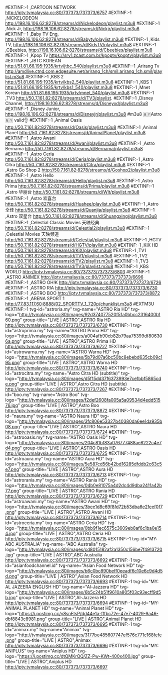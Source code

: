 #EXTINF:-1 ,CARTOON NETWORK
http://iptv.tvmalaysia.cc:80/737373/737373/6757
#EXTINF:-1 ,NICKELODEON
http://198.16.106.62:8278/streams/d/Nickelodeon/playlist.m3u8
#EXTINF:-1 ,Nick Jr,
http://198.16.106.62:8278/streams/d/Nickjr/playlist.m3u8
#EXTINF:-1 ,Baby TV Eng,
http://198.16.106.62:8278/streams/d/Babytv/playlist.m3u8
#EXTINF:-1 ,Kids TV,
http://198.16.106.62:8278/streams/d/KidsTV/playlist.m3u8
#EXTINF:-1 ,CBeebies,
http://198.16.106.62:8278/streams/d/Cbeebies/playlist.m3u8
#EXTINF:-1 ,Kpop Tv
https://srv1.zcast.com.br/kpoptv/kpoptv/playlist.m3u8
#EXTINF:-1 ,JBTC KOREAN
http://51.81.66.195:1935/krtv/jtbc_540/playlist.m3u8
#EXTINF:-1 ,Arirang Tv
http://amdlive.ctnd.com.edgesuite.net/arirang_1ch/smil:arirang_1ch.smil/playlist.m3u8
#EXTINF:-1 ,KBS 2
http://51.81.66.195:1935/krtv/kbs2_540/playlist.m3u8
#EXTINF:-1 ,KBS 1
http://51.81.66.195:1935/krtv/kbs1_540/playlist.m3u8
#EXTINF:-1 ,Mnet Korean
http://51.81.66.195:1935/krtv/mnet_540/playlist.m3u8
#EXTINF:-1 ,TV3
http://50.7.161.82:8278/streams/d/TV3/playlist.
#EXTINF:-1 ,Disney Channel,
http://198.16.106.62:8278/streams/d/Disneyxd/playlist.m3u8
#EXTINF:-1 ,Disney Junior,
http://198.16.106.62:8278/streams/d/Disneyjr/playlist.m3u8
#m3u8  🇲🇾Astro🇲🇾 valid👌
#EXTINF:-1 ,Animal Oasis
http://50.7.161.82:8278/streams/d/Oasis/playlist.m3u8
#EXTINF:-1 ,Animal Planet
http://50.7.161.82:8278/streams/d/AnimalPlanet/playlist.m3u8
#EXTINF:-1 ,Astro Awani
http://50.7.161.82:8278/streams/d/Awani/playlist.m3u8
#EXTINF:-1 ,Astro Bernama
http://50.7.161.82:8278/streams/d/Bernama/playlist.m3u8
#EXTINF:-1 ,Astro Ceria
http://50.7.161.82:8278/streams/d/Ceria/playlist.m3u8
#EXTINF:-1 ,Astro Citra
http://50.7.161.82:8278/streams/d/Citra/playlist.m3u8
#EXTINF:-1 ,Astro Go Shop 2
http://50.7.161.82:8278/streams/d/Goshop2/playlist.m3u8
#EXTINF:-1 ,Astro Hello
http://50.7.161.82:8278/streams/d/Hello/playlist.m3u8
#EXTINF:-1 ,Astro Prima
http://50.7.161.82:8278/streams/d/Prima/playlist.m3u8
#EXTINF:-1 ,Astro 华丽台
http://50.7.161.82:8278/streams/d/Wlt/playlist.m3u8
#EXTINF:-1 ,Astro 欢喜台
http://50.7.161.82:8278/streams/d/Huahee/playlist.m3u8
#EXTINF:-1 ,Astro 全佳
http://50.7.161.82:8278/streams/d/Quanjia/playlist.m3u8
#EXTINF:-1 ,Astro 双星台
http://50.7.161.82:8278/streams/d/Shuangxing/playlist.m3u8
#EXTINF:-1 ,Celestial Classic Movies 天映经典
http://50.7.161.82:8278/streams/d/Celestial2/playlist.m3u8
#EXTINF:-1 ,Celestial Movies 天映频道
http://50.7.161.82:8278/streams/d/Celestial/playlist.m3u8
#EXTINF:-1 ,HGTV
http://50.7.161.82:8278/streams/d/HGTV/playlist.m3u8
#EXTINF:-1 ,KiX HD
http://50.7.161.82:8278/streams/d/KiX/playlist.m3u8
#EXTINF:-1 ,TV1
http://50.7.161.82:8278/streams/d/TV1/playlist.m3u8
#EXTINF:-1 ,TV2
http://50.7.161.82:8278/streams/d/TV2/playlist.m3u8
#EXTINF:-1 ,TV3
http://50.7.161.82:8278/streams/d/TV3/playlist.m3u8
#EXTINF:-1 ,KBS WORLD
http://iptv.tvmalaysia.cc:80/737373/737373/6803
#EXTINF:-1 ,ASTRO ANIMEX 
http://iptv.tvmalaysia.cc:80/737373/737373/6696
#EXTINF:-1 ,ASTRO OH!K
http://iptv.tvmalaysia.cc:80/737373/737373/6726
#EXTINF:-1 ,ASTRO RIA
http://iptv.tvmalaysia.cc:80/737373/737373/6730
#EXTINF:-1 ,ASTRO BOO
http://iptv.tvmalaysia.cc:80/737373/737373/8872
#EXTINF:-1 ,ARENA SPORT 1
http://77.83.117.60:8888/02_SPORTTV_1_720p/chunklist.m3u8
#EXTM3U
#EXTINF:-1 tvg-id="astroria.my" tvg-name="ASTRO Ria HD" tvg-logo="http://tvmalaysia.cc:80/images/92d374077520f51a0bbcc2316400b160.png" group-title="LIVE | ASTRO",ASTRO Ria HD
http://iptv.tvmalaysia.cc:80/737373/737373/6730
#EXTINF:-1 tvg-id="astroprima.my" tvg-name="ASTRO Prima HD" tvg-logo="http://tvmalaysia.cc:80/images/a004afb90cb82b79aa75399df806306a.png" group-title="LIVE | ASTRO",ASTRO Prima HD
http://iptv.tvmalaysia.cc:80/737373/737373/6727
#EXTINF:-1 tvg-id="astrowarna.my" tvg-name="ASTRO Warna HD" tvg-logo="http://tvmalaysia.cc:80/images/5b79d07a6bc50bc8ebebd635cb09c195.png" group-title="LIVE | ASTRO",ASTRO Warna HD
http://iptv.tvmalaysia.cc:80/737373/737373/6740
#EXTINF:-1 tvg-id="astrocitra.my" tvg-name="Astro Citra HD (subtitle)" tvg-logo="http://tvmalaysia.cc:80/images/d5f15dd37f6373993e7ce1bbf5865cde.png" group-title="LIVE | ASTRO",Astro Citra HD (subtitle)
http://iptv.tvmalaysia.cc:80/737373/737373/7267
#EXTINF:-1 tvg-id="boo.my" tvg-name="Astro Boo" tvg-logo="http://tvmalaysia.cc:80/images/f2def2608fa005a5a09534d4edd51576.jpg" group-title="LIVE | ASTRO",Astro Boo
http://iptv.tvmalaysia.cc:80/737373/737373/8872
#EXTINF:-1 tvg-id="naura.my" tvg-name="ASTRO Naura HD" tvg-logo="http://tvmalaysia.cc:80/images/3fc806e53327b40380da6ee1da935b08.png" group-title="LIVE | ASTRO",ASTRO Naura HD
http://iptv.tvmalaysia.cc:80/737373/737373/6724
#EXTINF:-1 tvg-id="astrooasis.my" tvg-name="ASTRO Oasis HD" tvg-logo="http://tvmalaysia.cc:80/images/204c81bf83a076777488ae8222c4e7d4.png" group-title="LIVE | ASTRO",ASTRO Oasis HD
http://iptv.tvmalaysia.cc:80/737373/737373/6725
#EXTINF:-1 tvg-id="astroaura.my" tvg-name="ASTRO Aura HD" tvg-logo="http://tvmalaysia.cc:80/images/5e587cd56b42bd16285dfddb2c63c5e7.png" group-title="LIVE | ASTRO",ASTRO Aura HD
http://iptv.tvmalaysia.cc:80/737373/737373/6713
#EXTINF:-1 tvg-id="astrorania.my" tvg-name="ASTRO Rania HD" tvg-logo="http://tvmalaysia.cc:80/images/04b0e81075a4d2dc4d9dba2411a42b77.png" group-title="LIVE | ASTRO",ASTRO Rania HD
http://iptv.tvmalaysia.cc:80/737373/737373/6729
#EXTINF:-1 tvg-id="astroawani.my" tvg-name="ASTRO Awani HD" tvg-logo="http://tvmalaysia.cc:80/images/3bee1d8c69f8fd72b53dba6e2feef0f7.png" group-title="LIVE | ASTRO",ASTRO Awani HD
http://iptv.tvmalaysia.cc:80/737373/737373/6714
#EXTINF:-1 tvg-id="astroceria.my" tvg-name="ASTRO Ceria HD" tvg-logo="http://tvmalaysia.cc:80/images/0bb9f1ec6575c3609eb8af6c1ba0e154.jpg" group-title="LIVE | ASTRO",ASTRO Ceria HD
http://iptv.tvmalaysia.cc:80/737373/737373/6715
#EXTINF:-1 tvg-id="MY: ABC AUSTRALIA" tvg-name="ABC Australia" tvg-logo="http://tvmalaysia.cc:80/images/cd8015182af2a1350c156be7f4913720.jpg" group-title="LIVE | ASTRO",ABC Australia
http://iptv.tvmalaysia.cc:80/737373/737373/6692
#EXTINF:-1 tvg-id="asianfoodchannel.id" tvg-name="Asian Food Network HD" tvg-logo="http://tvmalaysia.cc:80/images/b6c0bc890beff0eeadf6c10e6c9d4d5d.png" group-title="LIVE | ASTRO",Asian Food Network HD
http://iptv.tvmalaysia.cc:80/737373/737373/6693
#EXTINF:-1 tvg-id="MY: AL JAZEERA ENGLISH HD" tvg-name="Al-Jazzera HD" tvg-logo="http://tvmalaysia.cc:80/images/6b5c24b51f9610a805f03c93ecff9d5b.jpg" group-title="LIVE | ASTRO",Al-Jazzera HD
http://iptv.tvmalaysia.cc:80/737373/737373/6694
#EXTINF:-1 tvg-id="MY: ANIMAL PLANET HD" tvg-name="Animal Planet HD" tvg-logo="https://i.postimg.cc/y8snFtsP/dd44e1a-fffbc72e-47e7-4029-9a46-dbf8843c8981.png" group-title="LIVE | ASTRO",Animal Planet HD
http://iptv.tvmalaysia.cc:80/737373/737373/6695
#EXTINF:-1 tvg-id="animax.my" tvg-name="Animax" tvg-logo="http://tvmalaysia.cc:80/images/3177be485607747ef576c771c168fefe.png" group-title="LIVE | ASTRO",Animax
http://iptv.tvmalaysia.cc:80/737373/737373/6696
#EXTINF:-1 tvg-id="MY: ANIPLUS" tvg-name="Aniplus HD" tvg-logo="https://i.postimg.cc/dtQMKrQQ/ZZ-Pw-KWt-400x400.jpg" group-title="LIVE | ASTRO",Aniplus HD
http://iptv.tvmalaysia.cc:80/737373/737373/6697
